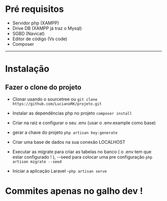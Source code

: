 # Pré requisitos

- Servidor php (XAMPP)
- Drive DB (XAMPP já traz o Mysql)
- SGBD (Navicat)
- Editor de código (Vs code)
- Composer 

---
# Instalação

## Fazer o clone do projeto
- Clonar usando o sourcetree
ou
`git clone https://github.com/LucianoRK/projeto.git`

- Instalar as dependências php no projeto
`composer install`

- Criar na raiz e configurar o seu .env (usar o .env.example como base)

- gerar a chave do projeto
`php artisan key:generate`

- Criar uma base de dados na sua conexão LOCALHOST

- Executar as migrate para criar as tabelas no banco ( o .env tem que estar configurado ! ), --seed para colocar uma pre configuração
`php artisan migrate --seed`

- Iniciar a aplicação Laravel
-`php artisan serve`

# Commites apenas no galho dev !
